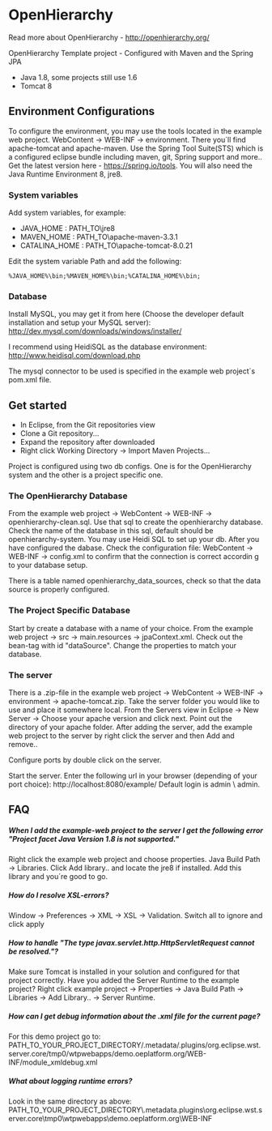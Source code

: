 # OpenHierarchy 

Read more about OpenHierarchy - http://openhierarchy.org/

OpenHierarchy Template project - Configured with Maven and the Spring JPA

* Java 1.8, some projects still use 1.6
* Tomcat 8

## Environment Configurations

To configure the environment, you may use the tools located in the example web project. WebContent -> WEB-INF -> environment. There you´ll find apache-tomcat and apache-maven. Use the Spring Tool Suite(STS)  which is a configured eclipse bundle including maven, git, Spring support and more.. Get the latest version here - https://spring.io/tools. You will also need the Java Runtime Environment 8, jre8.

### System variables

Add system variables, for example:
- JAVA_HOME : PATH_TO\jre8
- MAVEN_HOME : PATH_TO\apache-maven-3.3.1
- CATALINA_HOME : PATH_TO\apache-tomcat-8.0.21

Edit the system variable Path and add the following:
```
%JAVA_HOME%\bin;%MAVEN_HOME%\bin;%CATALINA_HOME%\bin;
```

### Database

Install MySQL, you may get it from here (Choose the developer default installation and setup your MySQL server):
http://dev.mysql.com/downloads/windows/installer/

I recommend using HeidiSQL as the database environment:
http://www.heidisql.com/download.php

The mysql connector to be used is specified in the example web project´s pom.xml file.

## Get started

* In Eclipse, from the Git repositories view
* Clone a Git repository...
* Expand the repository after downloaded
* Right click Working Directory -> Import Maven Projects...

Project is configured using two db configs. One is for the OpenHierarchy system and the other is a project specific one.

### The OpenHierarchy Database
From the example web project -> WebContent -> WEB-INF -> openhierarchy-clean.sql.  Use that sql to create the openhierarchy database. Check the name of the database in this sql, default should be openhierarchy-system. You may use Heidi SQL to set up your db. After you have configured the dabase. Check the configuration file: WebContent -> WEB-INF -> config.xml to confirm that the connection is correct accordin g to your database setup.

There is a table named openhierarchy_data_sources, check so that the data source is properly configured.

### The Project Specific Database
Start by create a database with a name of your choice.
From the example web project -> src -> main.resources -> jpaContext.xml. Check out the bean-tag with id "dataSource". Change the properties to match your database.

### The server
There is a .zip-file in the example web project -> WebContent -> WEB-INF -> environment -> apache-tomcat.zip. Take the server folder you would like to use and place it somewhere local. From the Servers view in Eclipse -> New Server ->  Choose your apache version and click next. Point out the directory of your apache folder. After adding the server, add the example web project to the server by right click the server and then Add and remove..

Configure ports by double click on the server.

Start the server. Enter the following url in your browser (depending of your port choice): http://localhost:8080/example/
Default login is admin \ admin.

## FAQ

##### When I add the example-web project to the server I get the following error "Project facet Java Version 1.8 is not supported."
Right click the example web project and choose properties. Java Build Path -> Libraries. Click Add library.. and locate the jre8 if installed. Add this library and you´re good to go.

##### How do I resolve XSL-errors?
Window -> Preferences -> XML -> XSL -> Validation. Switch all to ignore and click apply

##### How to handle "The type javax.servlet.http.HttpServletRequest cannot be resolved."?
Make sure Tomcat is installed in your solution and configured for that project correctly. Have you added the Server Runtime to the example project? Right click example project -> Properties -> Java Build Path -> Libraries -> Add Library.. -> Server Runtime.

##### How can I get debug information about the .xml file for the current page?
For this demo project go to: PATH_TO_YOUR_PROJECT_DIRECTORY/.metadata/.plugins/org.eclipse.wst.server.core/tmp0/wtpwebapps/demo.oeplatform.org/WEB-INF/module_xmldebug.xml

##### What about logging runtime errors?
Look in the same directory as above:
PATH_TO_YOUR_PROJECT_DIRECTORY\\.metadata\.plugins\org.eclipse.wst.server.core\tmp0\wtpwebapps\demo.oeplatform.org\WEB-INF
